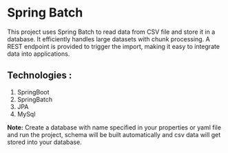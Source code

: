 # Spring Batch
This project uses Spring Batch to read data from CSV file and store it in a database. It efficiently handles large datasets with chunk processing. A REST endpoint is provided to trigger the import, making it easy to integrate data into applications.  
## Technologies :  
  1. SpringBoot  
  2. SpringBatch  
  3. JPA  
  4. MySql  
  
**Note:** Create a database with name specified in your properties or yaml file and run the project, schema will be built automatically and csv data will get stored into your database.
